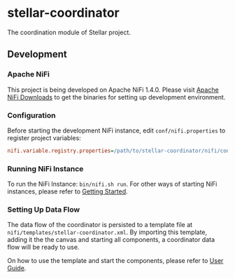 # stellar-coordinator
The coordination module of Stellar project.

## Development

### Apache NiFi

This project is being developed on Apache NiFi 1.4.0. Please visit [Apache NiFi Downloads](https://nifi.apache.org/download.html) to get the binaries for setting up development environment.

### Configuration

Before starting the development NiFi instance, edit `conf/nifi.properties` to register project variables:

```INI
nifi.variable.registry.properties=/path/to/stellar-coordinator/nifi/conf/stellar.properties
```

### Running NiFi Instance

To run the NiFi Instance: `bin/nifi.sh run`. For other ways of starting NiFi instances, please refer to [Getting Started](http://nifi.apache.org/docs/nifi-docs/html/getting-started.html#starting-nifi).

### Setting Up Data Flow

The data flow of the coordinator is persisted to a template file at `nifi/templates/stellar-coordinator.xml`. By importing this template, adding it the the canvas and starting all components, a coordinator data flow will be ready to use.

On how to use the template and start the components, please refer to [User Guide](http://nifi.apache.org/docs/nifi-docs/html/user-guide.html#building-dataflow).
